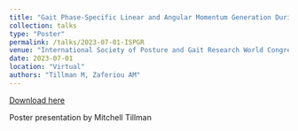 ```yaml
---
title: "Gait Phase-Specific Linear and Angular Momentum Generation During 90-Degree Left Turns in Healthy Older Adults"
collection: talks
type: "Poster"
permalink: /talks/2023-07-01-ISPGR
venue: "International Society of Posture and Gait Research World Congress"
date: 2023-07-01
location: "Virtual"
authors: "Tillman M, Zaferiou AM"
---
```


[Download here](http://mtillman14.github.io/files/poster/2023-07-01-ISPGR.pdf)

Poster presentation by Mitchell Tillman
